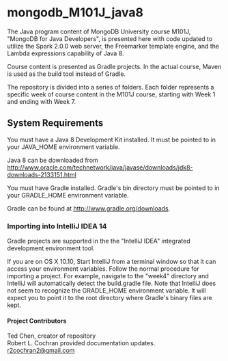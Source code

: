 mongodb_M101J_java8
===================

The Java program content of MongoDB University course M101J, "MongoDB for Java Developers", is presented here 
with code updated to utilize the Spark 2.0.0 web server, the Freemarker template engine, and the Lambda expressions
capability of Java 8.

Course content is presented as Gradle projects. In the actual course, Maven is used as the build tool instead of
Gradle. 

The repository is divided into a series of folders. Each folder represents a specific week of course content in
the M101J course, starting with Week 1 and ending with Week 7.

## System Requirements ##

You must have a Java 8 Development Kit installed. It must be pointed to in your JAVA_HOME environment variable.

Java 8 can be downloaded from http://www.oracle.com/technetwork/java/javase/downloads/jdk8-downloads-2133151.html

You must have Gradle installed. Gradle's bin directory must be pointed to in your GRADLE_HOME environment variable.

Gradle can be found at http://www.gradle.org/downloads.

### Importing into IntelliJ IDEA 14 ###

Gradle projects are supported in the the "IntelliJ IDEA" integrated development environment tool.
 
If you are on OS X 10.10, Start IntelliJ from a terminal window so that it can access your environment variables. 
Follow the normal procedure for importing a project. For example, navigate to the "week4" directory and IntelliJ
will automatically detect the build.gradle file. Note that IntelliJ does not seem to recognize the 
GRADLE_HOME environment variable. It will expect you to point it to the root directory where Gradle's binary 
files are kept. 

#### Project Contributors ####

Ted Chen, creator of repository  
Robert L. Cochran provided documentation updates. <r2cochran2@gmail.com>


